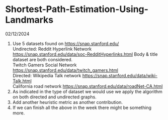 # Shortest-Path-Estimation-Using-Landmarks

02/12/2024 
1. Use 5 datasets found on https://snap.stanford.edu/
<br /> Undirected: Reddit Hyperlink Network https://snap.stanford.edu/data/soc-RedditHyperlinks.html Body & title dataset are both considered.
<br />            Twitch Gamers Social Network https://snap.stanford.edu/data/twitch_gamers.html
<br /> Directed:  Wikipedia Talk network https://snap.stanford.edu/data/wiki-Talk.html
<br />           California road network https://snap.stanford.edu/data/roadNet-CA.html   
2. As indicated in the type of dataset we would use we apply the algorithm on both directed and undirected graphs.
3. Add another heuristic metric as another contribution.
4. If we can finish all the above in the week there might be something more.
